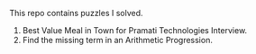 This repo contains puzzles I solved.

1. Best Value Meal in Town for Pramati Technologies Interview.
2. Find the missing term in an Arithmetic Progression.
